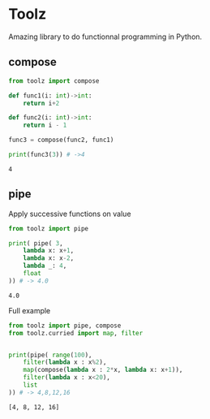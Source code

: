 # Toolz

Amazing library to do functionnal programming in Python.

## compose


```python
from toolz import compose

def func1(i: int)->int:     
    return i+2

def func2(i: int)->int:
    return i - 1

func3 = compose(func2, func1)

print(func3(3)) # ->4
```

    4


## pipe

Apply successive functions on value


```python
from toolz import pipe

print( pipe( 3,
    lambda x: x+1,
    lambda x: x-2,
    lambda _: 4,
    float
)) # -> 4.0
```

    4.0


Full example


```python
from toolz import pipe, compose
from toolz.curried import map, filter


print(pipe( range(100),
    filter(lambda x : x%2),
    map(compose(lambda x : 2*x, lambda x: x+1)),
    filter(lambda x : x<20),
    list
)) # -> 4,8,12,16


```

    [4, 8, 12, 16]

